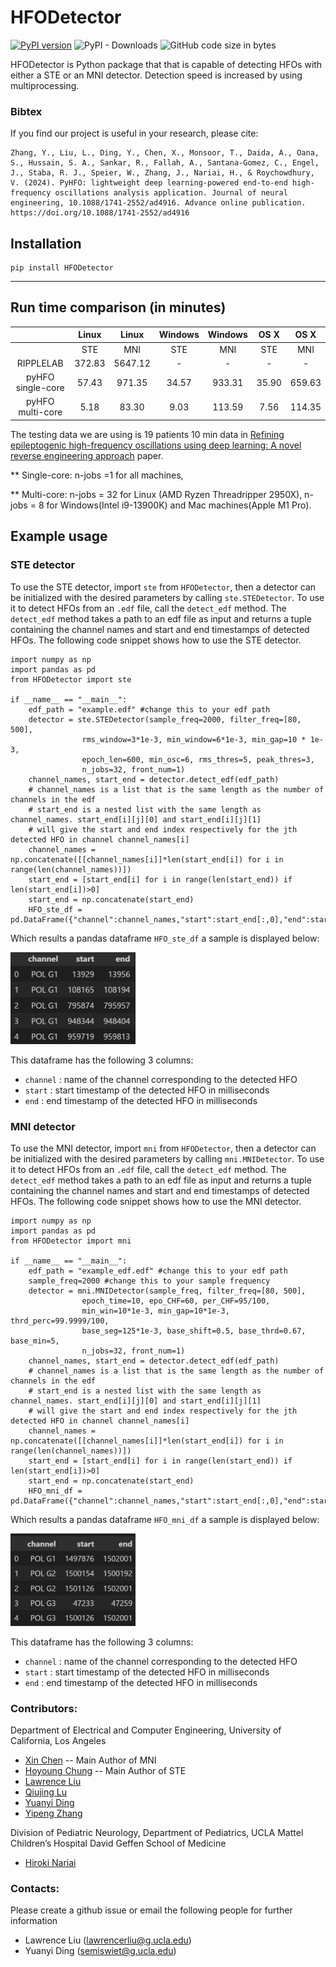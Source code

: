 
# HFODetector
[![PyPI version](https://badge.fury.io/py/hfodetector.svg)](https://badge.fury.io/py/hfodetector)   ![PyPI - Downloads](https://img.shields.io/pypi/dm/HFODetector)  ![GitHub code size in bytes](https://img.shields.io/github/languages/code-size/roychowdhuryresearch/HFO_Detector)



HFODetector is Python package that that is capable of detecting HFOs with either a STE or an MNI detector. Detection speed is increased by using multiprocessing.

### Bibtex 
If you find our project is useful in your research, please cite:
```
Zhang, Y., Liu, L., Ding, Y., Chen, X., Monsoor, T., Daida, A., Oana, S., Hussain, S. A., Sankar, R., Fallah, A., Santana-Gomez, C., Engel, J., Staba, R. J., Speier, W., Zhang, J., Nariai, H., & Roychowdhury, V. (2024). PyHFO: lightweight deep learning-powered end-to-end high-frequency oscillations analysis application. Journal of neural engineering, 10.1088/1741-2552/ad4916. Advance online publication. https://doi.org/10.1088/1741-2552/ad4916
```


## Installation
```
pip install HFODetector
```

------- 
## Run time comparison (in minutes)

|  | Linux  | Linux | Windows | Windows | OS X | OS X |
|:---:|:---:|:---:|:---:|:---:|:---:|:---:|
|  | STE | MNI | STE | MNI | STE | MNI |
| RIPPLELAB | 372.83 | 5647.12 | - | - | - | - |
| pyHFO single-core | 57.43 | 971.35 | 34.57 | 933.31 | 35.90 | 659.63 |
| pyHFO multi-core  | 5.18 | 83.30 | 9.03 | 113.59 | 7.56 | 114.35 |

The testing data we are using is 19 patients 10 min data in [Refining epileptogenic high-frequency oscillations using deep learning: A novel reverse engineering approach](https://academic.oup.com/braincomms/article/4/1/fcab267/6420212) paper. 

** Single-core: n-jobs =1 for all machines,

** Multi-core: n-jobs = 32 for Linux (AMD Ryzen Threadripper 2950X), n-jobs = 8 for Windows(Intel i9-13900K) and Mac machines(Apple M1 Pro).

## Example usage 
### STE detector
To use the STE detector, import `ste` from `HFODetector`, then a detector can be initialized with the desired parameters by calling `ste.STEDetector`. To use it to detect HFOs from an `.edf` file, call the `detect_edf` method. The `detect_edf` method takes a path to an edf file as input and returns a tuple containing the channel names and start and end timestamps of detected HFOs. The following code snippet shows how to use the STE detector.
```
import numpy as np
import pandas as pd
from HFODetector import ste

if __name__ == "__main__":
    edf_path = "example.edf" #change this to your edf path
    detector = ste.STEDetector(sample_freq=2000, filter_freq=[80, 500], 
                rms_window=3*1e-3, min_window=6*1e-3, min_gap=10 * 1e-3, 
                epoch_len=600, min_osc=6, rms_thres=5, peak_thres=3,
                n_jobs=32, front_num=1)
    channel_names, start_end = detector.detect_edf(edf_path)
    # channel_names is a list that is the same length as the number of channels in the edf
    # start_end is a nested list with the same length as channel_names. start_end[i][j][0] and start_end[i][j][1] 
    # will give the start and end index respectively for the jth detected HFO in channel channel_names[i]
    channel_names = np.concatenate([[channel_names[i]]*len(start_end[i]) for i in range(len(channel_names))])
    start_end = [start_end[i] for i in range(len(start_end)) if len(start_end[i])>0]
    start_end = np.concatenate(start_end)
    HFO_ste_df = pd.DataFrame({"channel":channel_names,"start":start_end[:,0],"end":start_end[:,1]})
```
Which results a pandas dataframe `HFO_ste_df` a sample is displayed below:

<img src="https://github.com/roychowdhuryresearch/HFO_Detector/blob/main/img/readme/HFO_ste_df_sample.png" width="200">

This dataframe has the following 3 columns:
- `channel` : name of the channel corresponding to the detected HFO
- `start` : start timestamp of the detected HFO in milliseconds
- `end` : end timestamp of the detected HFO in milliseconds


### MNI detector
To use the MNI detector, import `mni` from `HFODetector`, then a detector can be initialized with the desired parameters by calling `mni.MNIDetector`. To use it to detect HFOs from an `.edf` file, call the `detect_edf` method. The `detect_edf` method takes a path to an edf file as input and returns a tuple containing the channel names and start and end timestamps of detected HFOs. The following code snippet shows how to use the MNI detector.
```
import numpy as np
import pandas as pd
from HFODetector import mni

if __name__ == "__main__":
    edf_path = "example_edf.edf" #change this to your edf path
    sample_freq=2000 #change this to your sample frequency
    detector = mni.MNIDetector(sample_freq, filter_freq=[80, 500], 
                epoch_time=10, epo_CHF=60, per_CHF=95/100, 
                min_win=10*1e-3, min_gap=10*1e-3, thrd_perc=99.9999/100, 
                base_seg=125*1e-3, base_shift=0.5, base_thrd=0.67, base_min=5,
                n_jobs=32, front_num=1)
    channel_names, start_end = detector.detect_edf(edf_path)
    # channel_names is a list that is the same length as the number of channels in the edf
    # start_end is a nested list with the same length as channel_names. start_end[i][j][0] and start_end[i][j][1] 
    # will give the start and end index respectively for the jth detected HFO in channel channel_names[i]
    channel_names = np.concatenate([[channel_names[i]]*len(start_end[i]) for i in range(len(channel_names))])
    start_end = [start_end[i] for i in range(len(start_end)) if len(start_end[i])>0]
    start_end = np.concatenate(start_end)
    HFO_mni_df = pd.DataFrame({"channel":channel_names,"start":start_end[:,0],"end":start_end[:,1]})
```
Which results a pandas dataframe `HFO_mni_df` a sample is displayed below:

<img src="https://github.com/roychowdhuryresearch/HFO_Detector/blob/main/img/readme/HFO_mni_df_sample.png" width="200">


This dataframe has the following 3 columns:
- `channel` : name of the channel corresponding to the detected HFO
- `start` : start timestamp of the detected HFO in milliseconds
- `end` : end timestamp of the detected HFO in milliseconds

### Contributors:
Department of Electrical and Computer Engineering, University of California, Los Angeles
- [Xin Chen](https://www.linkedin.com/in/xin-chen-980521/) -- Main Author of MNI
- [Hoyoung Chung](https://www.linkedin.com/in/tc01/) -- Main Author of STE
- [Lawrence Liu](https://www.linkedin.com/in/lawrence-liu-0a01391a7/)
- [Qiujing Lu](https://www.linkedin.com/in/qiujing-lu-309042126/)
- [Yuanyi Ding](https://www.linkedin.com/in/yuanyi-ding-4a981a132/)
- [Yipeng Zhang](https://zyp5511.github.io/)

Division of Pediatric Neurology, Department of Pediatrics, UCLA Mattel Children’s Hospital David Geffen School of Medicine
- [Hiroki Nariai](https://www.uclahealth.org/providers/hiroki-nariai)


### Contacts:
Please create a github issue or email the following people for further information 
- Lawrence Liu (lawrencerliu@g.ucla.edu) 
- Yuanyi Ding (semiswiet@g.ucla.edu)
